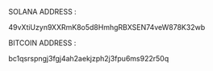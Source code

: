 SOLANA ADDRESS :

49vXtiUzyn9XXRmK8o5d8HmhgRBXSEN74veW878K32wb

BITCOIN ADDRESS :

bc1qsrspngj3fgj4ah2aekjzph2j3fpu6ms922r50q
